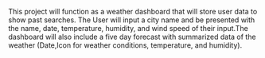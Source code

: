 This project will function as a weather dashboard that will store user data to show past searches.
The User will input a city name and be presented with the name, date, temperature, humidity, and wind speed of their input.The dashboard will also include a five day forecast with summarized data of the weather (Date,Icon for weather conditions, temperature, and humidity).

